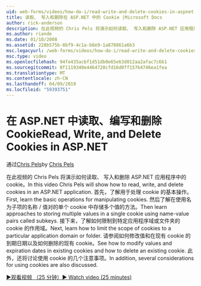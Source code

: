 ```yaml
---
uid: web-forms/videos/how-do-i/read-write-and-delete-cookies-in-aspnet
title: 读取、 写入和删除在 ASP.NET 中的 Cookie |Microsoft Docs
author: rick-anderson
description: 在此视频的 Chris Pels 将演示如何读取、 写入和删除 ASP.NET 应用程序中的 cookie。 首先，了解用于操作 cooki 的基本操作...
ms.author: riande
ms.date: 01/10/2008
ms.assetid: 228b575b-8bf9-4c1a-b8e9-1a878861a6b3
msc.legacyurl: /web-forms/videos/how-do-i/read-write-and-delete-cookies-in-aspnet
msc.type: video
ms.openlocfilehash: 94fe435acbf1d51db0e65e63d012aa2afac7c6b1
ms.sourcegitcommit: 0f1119340e4464720cfd16d0ff15764746ea1fea
ms.translationtype: MT
ms.contentlocale: zh-CN
ms.lasthandoff: 04/09/2019
ms.locfileid: "59393751"
---
```

# <a name="read-write-and-delete-cookies-in-aspnet"></a><span data-ttu-id="c6422-104">在 ASP.NET 中读取、编写和删除 Cookie</span><span class="sxs-lookup"><span data-stu-id="c6422-104">Read, Write, and Delete Cookies in ASP.NET</span></span>

<span data-ttu-id="c6422-105">通过[Chris Pels](https://twitter.com/chrispels)</span><span class="sxs-lookup"><span data-stu-id="c6422-105">by [Chris Pels](https://twitter.com/chrispels)</span></span>

<span data-ttu-id="c6422-106">在此视频的 Chris Pels 将演示如何读取、 写入和删除 ASP.NET 应用程序中的 cookie。</span><span class="sxs-lookup"><span data-stu-id="c6422-106">In this video Chris Pels will show how to read, write, and delete cookies in an ASP.NET application.</span></span> <span data-ttu-id="c6422-107">首先，了解用于处理 cookie 的基本操作。</span><span class="sxs-lookup"><span data-stu-id="c6422-107">First, learn the basic operations for manipulating cookies.</span></span> <span data-ttu-id="c6422-108">然后了解在使用名为子项的名称 / 值对的单个 cookie 中存储多个值的方法。</span><span class="sxs-lookup"><span data-stu-id="c6422-108">Then learn approaches to storing multiple values in a single cookie using name-value pairs called subkeys.</span></span> <span data-ttu-id="c6422-109">接下来，了解如何限制到特定应用程序域或文件夹的 cookie 的作用域。</span><span class="sxs-lookup"><span data-stu-id="c6422-109">Next, learn how to limit the scope of cookies to a particular application domain or folder.</span></span> <span data-ttu-id="c6422-110">请参阅如何修改值和在现有 cookie 的到期日期以及如何删除的现有 cookie。</span><span class="sxs-lookup"><span data-stu-id="c6422-110">See how to modify values and expiration dates in existing cookies and how to delete an existing cookie.</span></span> <span data-ttu-id="c6422-111">此外，还将讨论使用 cookie 的几个注意事项。</span><span class="sxs-lookup"><span data-stu-id="c6422-111">In addition, several considerations for using cookies are also discussed.</span></span>

[<span data-ttu-id="c6422-112">&#9654;观看视频 （25 分钟）</span><span class="sxs-lookup"><span data-stu-id="c6422-112">&#9654; Watch video (25 minutes)</span></span>](https://channel9.msdn.com/Blogs/ASP-NET-Site-Videos/read-write-and-delete-cookies-in-aspnet)
